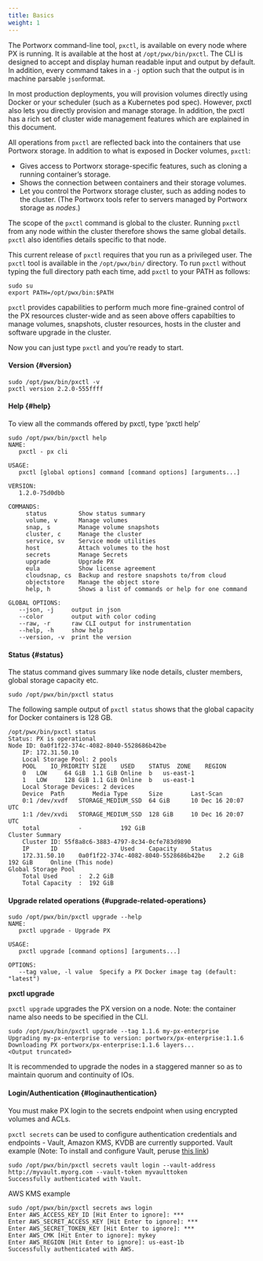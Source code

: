 ```yaml
---
title: Basics
weight: 1
---
```


The Portworx command-line tool, `pxctl`, is available on every node where PX is running. It is available at the host at `/opt/pwx/bin/pxctl`. The CLI is designed to accept and display human readable input and output by default. In addition, every command takes in a `-j` option such that the output is in machine parsable `json`format.

In most production deployments, you will provision volumes directly using Docker or your scheduler \(such as a Kubernetes pod spec\). However, pxctl also lets you directly provision and manage storage. In addition, the pxctl has a rich set of cluster wide management features which are explained in this document.

All operations from `pxctl` are reflected back into the containers that use Portworx storage. In addition to what is exposed in Docker volumes, `pxctl`:

* Gives access to Portworx storage-specific features, such as cloning a running container’s storage.
* Shows the connection between containers and their storage volumes.
* Let you control the Portworx storage cluster, such as adding nodes to the cluster. \(The Portworx tools refer to servers managed by Portworx storage as _nodes_.\)

The scope of the `pxctl` command is global to the cluster. Running `pxctl` from any node within the cluster therefore shows the same global details. `pxctl` also identifies details specific to that node.

This current release of `pxctl` requires that you run as a privileged user. The `pxctl` tool is available in the `/opt/pwx/bin/` directory. To run `pxctl` without typing the full directory path each time, add `pxctl` to your PATH as follows:

```text
sudo su
export PATH=/opt/pwx/bin:$PATH
```

`pxctl` provides capabilities to perform much more fine-grained control of the PX resources cluster-wide and as seen above offers capabilties to manage volumes, snapshots, cluster resources, hosts in the cluster and software upgrade in the cluster.

Now you can just type `pxctl` and you’re ready to start.

#### Version {#version}

```text
sudo /opt/pwx/bin/pxctl -v
pxctl version 2.2.0-555ffff
```

#### Help {#help}

To view all the commands offered by pxctl, type ‘pxctl help’

```text
sudo /opt/pwx/bin/pxctl help
NAME:
   pxctl - px cli

USAGE:
   pxctl [global options] command [command options] [arguments...]

VERSION:
   1.2.0-75d0dbb

COMMANDS:
     status         Show status summary
     volume, v      Manage volumes
     snap, s        Manage volume snapshots
     cluster, c     Manage the cluster
     service, sv    Service mode utilities
     host           Attach volumes to the host
     secrets        Manage Secrets
     upgrade        Upgrade PX
     eula           Show license agreement
     cloudsnap, cs  Backup and restore snapshots to/from cloud
     objectstore    Manage the object store
     help, h        Shows a list of commands or help for one command

GLOBAL OPTIONS:
   --json, -j     output in json
   --color        output with color coding
   --raw, -r      raw CLI output for instrumentation
   --help, -h     show help
   --version, -v  print the version
```

#### Status {#status}

The status command gives summary like node details, cluster members, global storage capacity etc.

```text
sudo /opt/pwx/bin/pxctl status
```

The following sample output of `pxctl status` shows that the global capacity for Docker containers is 128 GB.

```text
/opt/pwx/bin/pxctl status
Status: PX is operational
Node ID: 0a0f1f22-374c-4082-8040-5528686b42be
	IP: 172.31.50.10
 	Local Storage Pool: 2 pools
	POOL	IO_PRIORITY	SIZE	USED	STATUS	ZONE	REGION
	0	LOW		64 GiB	1.1 GiB	Online	b	us-east-1
	1	LOW		128 GiB	1.1 GiB	Online	b	us-east-1
	Local Storage Devices: 2 devices
	Device	Path		Media Type		Size		Last-Scan
	0:1	/dev/xvdf	STORAGE_MEDIUM_SSD	64 GiB		10 Dec 16 20:07 UTC
	1:1	/dev/xvdi	STORAGE_MEDIUM_SSD	128 GiB		10 Dec 16 20:07 UTC
	total			-			192 GiB
Cluster Summary
	Cluster ID: 55f8a8c6-3883-4797-8c34-0cfe783d9890
	IP		ID					Used	Capacity	Status
	172.31.50.10	0a0f1f22-374c-4082-8040-5528686b42be	2.2 GiB	192 GiB		Online (This node)
Global Storage Pool
	Total Used    	:  2.2 GiB
	Total Capacity	:  192 GiB
```

#### Upgrade related operations {#upgrade-related-operations}

```text
sudo /opt/pwx/bin/pxctl upgrade --help
NAME:
   pxctl upgrade - Upgrade PX

USAGE:
   pxctl upgrade [command options] [arguments...]

OPTIONS:
   --tag value, -l value  Specify a PX Docker image tag (default: "latest")

```

**pxctl upgrade**

`pxctl upgrade` upgrades the PX version on a node. Note: the container name also needs to be specified in the CLI.

```text
sudo /opt/pwx/bin/pxctl upgrade --tag 1.1.6 my-px-enterprise
Upgrading my-px-enterprise to version: portworx/px-enterprise:1.1.6
Downloading PX portworx/px-enterprise:1.1.6 layers...
<Output truncated>
```

It is recommended to upgrade the nodes in a staggered manner so as to maintain quorum and continuity of IOs.

#### Login/Authentication {#loginauthentication}

You must make PX login to the secrets endpoint when using encrypted volumes and ACLs.

`pxctl secrets` can be used to configure authentication credentials and endpoints - Vault, Amazon KMS, KVDB are currently supported. Vault example \(Note: To install and configure Vault, peruse [this link](https://www.vaultproject.io/docs/install/index.html)\)

```text
sudo /opt/pwx/bin/pxctl secrets vault login --vault-address http://myvault.myorg.com --vault-token myvaulttoken
Successfully authenticated with Vault.
```

AWS KMS example

```text
sudo /opt/pwx/bin/pxctl secrets aws login
Enter AWS_ACCESS_KEY_ID [Hit Enter to ignore]: ***
Enter AWS_SECRET_ACCESS_KEY [Hit Enter to ignore]: ***
Enter AWS_SECRET_TOKEN_KEY [Hit Enter to ignore]: ***
Enter AWS_CMK [Hit Enter to ignore]: mykey
Enter AWS_REGION [Hit Enter to ignore]: us-east-1b
Successfully authenticated with AWS.
```
